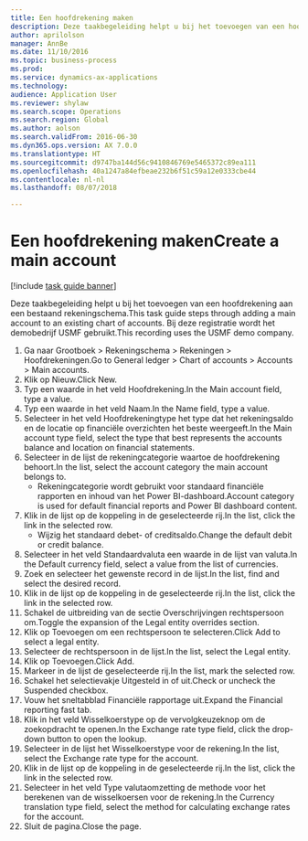 ```yaml
--- 
title: Een hoofdrekening maken
description: Deze taakbegeleiding helpt u bij het toevoegen van een hoofdrekening aan een bestaand rekeningschema.
author: aprilolson
manager: AnnBe
ms.date: 11/10/2016
ms.topic: business-process
ms.prod: 
ms.service: dynamics-ax-applications
ms.technology: 
audience: Application User
ms.reviewer: shylaw
ms.search.scope: Operations
ms.search.region: Global
ms.author: aolson
ms.search.validFrom: 2016-06-30
ms.dyn365.ops.version: AX 7.0.0
ms.translationtype: HT
ms.sourcegitcommit: d9747ba144d56c9410846769e5465372c89ea111
ms.openlocfilehash: 40a1247a84efbeae232b6f51c59a12e0333cbe44
ms.contentlocale: nl-nl
ms.lasthandoff: 08/07/2018

---
```

# <a name="create-a-main-account"></a><span data-ttu-id="8794f-103">Een hoofdrekening maken</span><span class="sxs-lookup"><span data-stu-id="8794f-103">Create a main account</span></span>

[!include [task guide banner](../../includes/task-guide-banner.md)]

<span data-ttu-id="8794f-104">Deze taakbegeleiding helpt u bij het toevoegen van een hoofdrekening aan een bestaand rekeningschema.</span><span class="sxs-lookup"><span data-stu-id="8794f-104">This task guide steps through adding a main account to an existing chart of accounts.</span></span> <span data-ttu-id="8794f-105">Bij deze registratie wordt het demobedrijf USMF gebruikt.</span><span class="sxs-lookup"><span data-stu-id="8794f-105">This recording uses the USMF demo company.</span></span>  

1. <span data-ttu-id="8794f-106">Ga naar Grootboek > Rekeningschema > Rekeningen > Hoofdrekeningen.</span><span class="sxs-lookup"><span data-stu-id="8794f-106">Go to General ledger > Chart of accounts > Accounts > Main accounts.</span></span>
2. <span data-ttu-id="8794f-107">Klik op Nieuw.</span><span class="sxs-lookup"><span data-stu-id="8794f-107">Click New.</span></span>
3. <span data-ttu-id="8794f-108">Typ een waarde in het veld Hoofdrekening.</span><span class="sxs-lookup"><span data-stu-id="8794f-108">In the Main account field, type a value.</span></span>
4. <span data-ttu-id="8794f-109">Typ een waarde in het veld Naam.</span><span class="sxs-lookup"><span data-stu-id="8794f-109">In the Name field, type a value.</span></span>
5. <span data-ttu-id="8794f-110">Selecteer in het veld Hoofdrekeningtype het type dat het rekeningsaldo en de locatie op financiële overzichten het beste weergeeft.</span><span class="sxs-lookup"><span data-stu-id="8794f-110">In the Main account type field, select the type that best represents the accounts balance and location on financial statements.</span></span>
6. <span data-ttu-id="8794f-111">Selecteer in de lijst de rekeningcategorie waartoe de hoofdrekening behoort.</span><span class="sxs-lookup"><span data-stu-id="8794f-111">In the list, select the account category the main account belongs to.</span></span>
    * <span data-ttu-id="8794f-112">Rekeningcategorie wordt gebruikt voor standaard financiële rapporten en inhoud van het Power BI-dashboard.</span><span class="sxs-lookup"><span data-stu-id="8794f-112">Account category is used for default financial reports and Power BI dashboard content.</span></span>  
7. <span data-ttu-id="8794f-113">Klik in de lijst op de koppeling in de geselecteerde rij.</span><span class="sxs-lookup"><span data-stu-id="8794f-113">In the list, click the link in the selected row.</span></span>
    * <span data-ttu-id="8794f-114">Wijzig het standaard debet- of creditsaldo.</span><span class="sxs-lookup"><span data-stu-id="8794f-114">Change the default debit or credit balance.</span></span>  
8. <span data-ttu-id="8794f-115">Selecteer in het veld Standaardvaluta een waarde in de lijst van valuta.</span><span class="sxs-lookup"><span data-stu-id="8794f-115">In the Default currency field, select a value from the list of currencies.</span></span>
9. <span data-ttu-id="8794f-116">Zoek en selecteer het gewenste record in de lijst.</span><span class="sxs-lookup"><span data-stu-id="8794f-116">In the list, find and select the desired record.</span></span>
10. <span data-ttu-id="8794f-117">Klik in de lijst op de koppeling in de geselecteerde rij.</span><span class="sxs-lookup"><span data-stu-id="8794f-117">In the list, click the link in the selected row.</span></span>
11. <span data-ttu-id="8794f-118">Schakel de uitbreiding van de sectie Overschrijvingen rechtspersoon om.</span><span class="sxs-lookup"><span data-stu-id="8794f-118">Toggle the expansion of the Legal entity overrides section.</span></span>
12. <span data-ttu-id="8794f-119">Klik op Toevoegen om een rechtspersoon te selecteren.</span><span class="sxs-lookup"><span data-stu-id="8794f-119">Click Add to select a legal entity.</span></span>
13. <span data-ttu-id="8794f-120">Selecteer de rechtspersoon in de lijst.</span><span class="sxs-lookup"><span data-stu-id="8794f-120">In the list, select the Legal entity.</span></span>
14. <span data-ttu-id="8794f-121">Klik op Toevoegen.</span><span class="sxs-lookup"><span data-stu-id="8794f-121">Click Add.</span></span>
15. <span data-ttu-id="8794f-122">Markeer in de lijst de geselecteerde rij.</span><span class="sxs-lookup"><span data-stu-id="8794f-122">In the list, mark the selected row.</span></span>
16. <span data-ttu-id="8794f-123">Schakel het selectievakje Uitgesteld in of uit.</span><span class="sxs-lookup"><span data-stu-id="8794f-123">Check or uncheck the Suspended checkbox.</span></span>
17. <span data-ttu-id="8794f-124">Vouw het sneltabblad Financiële rapportage uit.</span><span class="sxs-lookup"><span data-stu-id="8794f-124">Expand the Financial reporting fast tab.</span></span>
18. <span data-ttu-id="8794f-125">Klik in het veld Wisselkoerstype op de vervolgkeuzeknop om de zoekopdracht te openen.</span><span class="sxs-lookup"><span data-stu-id="8794f-125">In the Exchange rate type field, click the drop-down button to open the lookup.</span></span>
19. <span data-ttu-id="8794f-126">Selecteer in de lijst het Wisselkoerstype voor de rekening.</span><span class="sxs-lookup"><span data-stu-id="8794f-126">In the list, select the Exchange rate type for the account.</span></span>
20. <span data-ttu-id="8794f-127">Klik in de lijst op de koppeling in de geselecteerde rij.</span><span class="sxs-lookup"><span data-stu-id="8794f-127">In the list, click the link in the selected row.</span></span>
21. <span data-ttu-id="8794f-128">Selecteer in het veld Type valutaomzetting de methode voor het berekenen van de wisselkoersen voor de rekening.</span><span class="sxs-lookup"><span data-stu-id="8794f-128">In the Currency translation type field, select the method for calculating exchange rates for the account.</span></span>
22. <span data-ttu-id="8794f-129">Sluit de pagina.</span><span class="sxs-lookup"><span data-stu-id="8794f-129">Close the page.</span></span>


